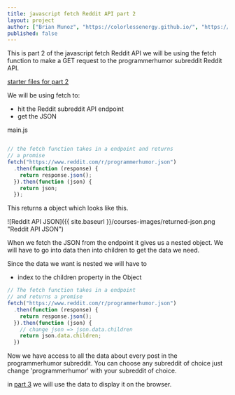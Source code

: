 ```yaml
---
title: javascript fetch Reddit API part 2
layout: project
author: ["Brian Munoz", "https://colorlessenergy.github.io/", "https://github.com/colorlessenergy"]
published: false
---
```


This is part 2 of the javascript fetch Reddit API we will be using the fetch function to make a <span class="highlight__code">GET</span> request to the programmerhumor subreddit Reddit API.

[starter files for part 2](https://github.com/colorlessenergy/fetch-reddit/tree/part1)

We will be using fetch to:

* hit the Reddit subreddit API endpoint
* get the JSON

<p class="highlight__file-desc">main.js</p>

```javascript

// the fetch function takes in a endpoint and returns
// a promise
fetch("https://www.reddit.com/r/programmerhumor.json")
  .then(function (response) {
    return response.json();
  }).then(function (json) {
    return json;
  });
```

This returns a object which looks like this.

<span class="blog-image-container">
![Reddit API JSON]({{ site.baseurl }}/courses-images/returned-json.png "Reddit API JSON")
<span>

When we fetch the JSON from the endpoint it gives us a nested object. We will have to go into data then into children to get the data we need.

Since the data we want is nested we will have to

* index to the children property in the Object

```javascript
// The fetch function takes in a endpoint
// and returns a promise
fetch("https://www.reddit.com/r/programmerhumor.json")
  .then(function (response) {
    return response.json();
  }).then(function (json) {
    // change json => json.data.children
    return json.data.children;
  })
```

Now we have access to all the data about every post in the programmerhumor subreddit. You can choose any subreddit of choice just change 'programmerhumor' with your subreddit of choice.

in [part 3](../part3) we will use the data to display it on the browser.